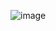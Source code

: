 ![image](https://user-images.githubusercontent.com/121358003/209448717-42d537e6-18ff-44c3-9f5f-fbe2a8179197.png)
